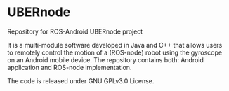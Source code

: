 # UBERnode
Repository for ROS-Android UBERnode project

It is a multi-module software developed in Java and C++ that allows users to remotely control the motion of a (ROS-node) robot using the gyroscope on an Android mobile device. The repository contains both: Android application and ROS-node implementation.

The code is released under GNU GPLv3.0 License.
